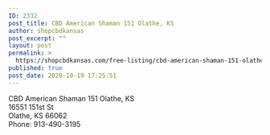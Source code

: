 ```yaml
---
ID: 2332
post_title: CBD American Shaman 151 Olathe, KS
author: shopcbdkansas
post_excerpt: ""
layout: post
permalink: >
  https://shopcbdkansas.com/free-listing/cbd-american-shaman-151-olathe-ks/
published: true
post_date: 2020-10-19 17:25:51
---
```

<!-- wp:paragraph -->
<p>CBD American Shaman 151 Olathe, KS <br>16551 151st St <br>Olathe, KS 66062 <br>Phone: 913-490-3195 </p>
<!-- /wp:paragraph -->

<!-- wp:block {"ref":2251} /-->